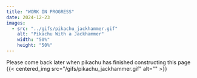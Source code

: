 ```yaml
---
title: "WORK IN PROGRESS"
date: 2024-12-23
images:
  - src: "../gifs/pikachu_jackhammer.gif"
    alt: "Pikachu With a Jackhammer"
    width: "50%"
    height: "50%"
---
```

Please come back later when pikachu has finished constructing this page
{{< centered_img src="/gifs/pikachu_jackhammer.gif" alt="" >}}